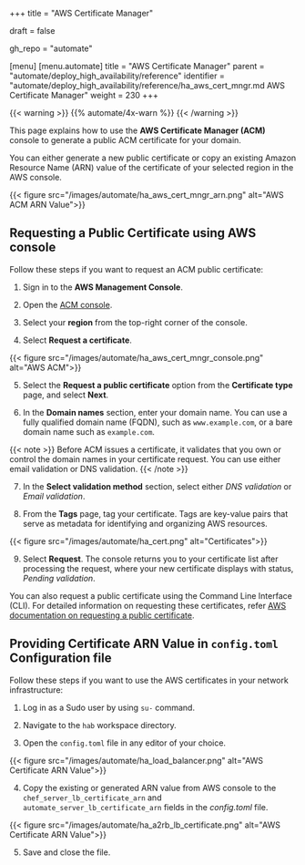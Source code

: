 +++
title = "AWS Certificate Manager"

draft = false

gh_repo = "automate"

[menu]
  [menu.automate]
    title = "AWS Certificate Manager"
    parent = "automate/deploy_high_availability/reference"
    identifier = "automate/deploy_high_availability/reference/ha_aws_cert_mngr.md AWS Certificate Manager"
    weight = 230
+++

{{< warning >}}
{{% automate/4x-warn %}}
{{< /warning >}}

This page explains how to use the **AWS Certificate Manager (ACM)** console to generate a public ACM certificate for your domain.

You can either generate a new public certificate or copy an existing Amazon Resource Name (ARN) value of the certificate of your selected region in the AWS console.

{{< figure src="/images/automate/ha_aws_cert_mngr_arn.png" alt="AWS ACM ARN Value">}}

## Requesting a Public Certificate using AWS console

Follow these steps if you want to request an ACM public certificate:

1. Sign in to the **AWS Management Console**.

2. Open the [ACM console](https://console.aws.amazon.com/acm/home).

3. Select your **region** from the top-right corner of the console.

4. Select **Request a certificate**.

{{< figure src="/images/automate/ha_aws_cert_mngr_console.png" alt="AWS ACM">}}

5. Select the **Request a public certificate** option from the **Certificate type** page, and select **Next**.

6. In the **Domain names** section, enter your domain name. You can use a fully qualified domain name (FQDN), such as `www.example.com`, or a bare domain name such as `example.com`.

{{< note >}} Before ACM issues a certificate, it validates that you own or control the domain names in your certificate request. You can use either email validation or DNS validation. {{< /note >}}

7. In the **Select validation method** section, select either *DNS validation* or *Email validation*.

8. From the **Tags** page, tag your certificate. Tags are key-value pairs that serve as metadata for identifying and organizing AWS resources.

  {{< figure src="/images/automate/ha_cert.png" alt="Certificates">}}

9. Select **Request**. The console returns you to your certificate list after processing the request, where your new certificate displays with status, *Pending validation*.

You can also request a public certificate using the Command Line Interface (CLI). For detailed information on requesting these certificates, refer  [AWS documentation on requesting a public certificate](https://docs.aws.amazon.com/acm/latest/userguide/gs-acm-request-public.html).

## Providing Certificate ARN Value in `config.toml` Configuration file

Follow these steps if you want to use the AWS certificates in your network infrastructure:

1. Log in as a Sudo user by using `su-` command.

2. Navigate to the `hab` workspace directory.

3. Open the `config.toml` file in any editor of your choice.

{{< figure src="/images/automate/ha_load_balancer.png" alt="AWS Certificate ARN Value">}}

4. Copy the existing or generated ARN value from AWS console to the `chef_server_lb_certificate_arn` and `automate_server_lb_certificate_arn` fields in the *config.toml* file.

{{< figure src="/images/automate/ha_a2rb_lb_certificate.png" alt="AWS Certificate ARN Value">}}

5. Save and close the file.
